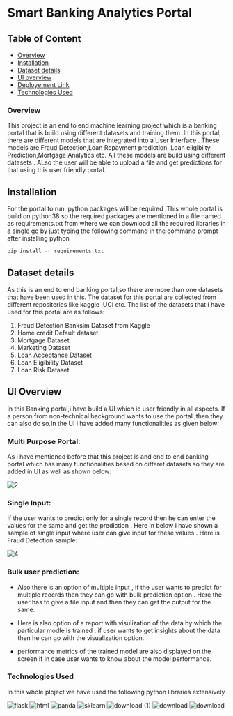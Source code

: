 # Smart Banking Analytics Portal


## Table of Content
  * [Overview](#overview)
  * [Installation](#installation)
  * [Dataset details](#Dataset-details)
  * [UI overview](#UI-overview)
  * [Deployement Link](#Deployement-Link)
  * [Technologies Used](#technologies-used)

### Overview
This project is an end to end machine learning project which is a banking portal that is build using different datasets and training them .In this portal, there are different models that are integrated into a User Interface . These models are Fraud Detection,Loan Repayment prediction, Loan eligibilty Prediction,Mortgage Analytics etc.  All these models are build using different datasets . ALso the user will be able to upload a file and get predictions for that using this user friendly portal.

## Installation 
For the portal to run, python packages will be required .This whole portal is build on python38 so the required packages are mentioned in a file named as requirements.txt from where we can download all the required libraries in a single go by just typing the following command in the command prompt after installing python
 
 ```bash
pip install -r requirements.txt
```

 ## Dataset details
 As this is an end to end banking portal,so there are more than one datasets that have been used in this. The dataset for this portal are collected from different repositeries  like kaggle ,UCI etc.
 The list of the datasets that i have used for this portal are as follows:
 
 1) Fraud Detection Banksim Dataset from Kaggle
 2) Home credit Default dataset
 3) Mortgage Dataset
 4) Marketing Dataset
 5) Loan Acceptance Dataset
 6) Loan Eligibility Dataset
 7) Loan Risk Dataset

## UI Overview
In this Banking portal,i have build a UI which ic user friendly in all aspects. If a person from non-technical background wants to use the portal ,then they can also do so.In the UI i have added many functionalities as given below:

### Multi Purpose Portal:
As i have mentioned before that this project is and end to end banking portal which has many functionalities based on differet datasets so they are added in UI as well as shown below:

![2](https://user-images.githubusercontent.com/53222813/114068303-67a36580-98bb-11eb-8e92-6f1832fad90f.JPG)

### Single Input:
If the user wants to predict only for a single record then he can enter the values for the same and get the prediction . Here in below i have shown a sample of single input where user can give input for these values . Here is Fraud Detection sample:

![4](https://user-images.githubusercontent.com/53222813/114068676-cc5ec000-98bb-11eb-82d6-44518923a773.JPG)    

### Bulk user prediction:
* Also there is an option of multiple input , if the user wants to predict for multiple reocrds then they can go with bulk prediction option . Here the user has to give a file input and then they can get the output for the same. 

* Here is also option of a report with visulization of the data by which the particular modle is trained , if user wants to get insights about the data then he can go with the visualization option.

* performance metrics of the trained model are also displayed on the screen if in case user wants to know about the model performance.  


 
### Technologies Used

In this whole ploject we have used the following python libraries extensively

![flask](https://user-images.githubusercontent.com/53222813/91666223-b7959f00-eb18-11ea-9c27-46badbab0367.png)
![html](https://user-images.githubusercontent.com/53222813/91666224-b8c6cc00-eb18-11ea-9735-27ba3d0493e8.png)
![panda](https://user-images.githubusercontent.com/53222813/91666225-b95f6280-eb18-11ea-84cf-59e719287594.png)
![sklearn](https://user-images.githubusercontent.com/53222813/91666226-b95f6280-eb18-11ea-87e1-e26bc87f8ba8.png)
![download (1)](https://user-images.githubusercontent.com/53222813/91881104-a1195000-ec9e-11ea-9abd-6c16653603f9.png)
![download](https://user-images.githubusercontent.com/53222813/91881107-a37baa00-ec9e-11ea-8761-2cba0133f2b7.png)
![download](https://user-images.githubusercontent.com/53222813/91887750-cdd26500-eca8-11ea-83c4-2d5f999418e7.png)
